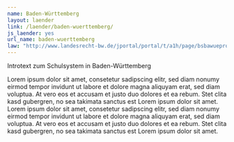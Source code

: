 ```yaml
---
name: Baden-Württemberg
layout: laender
link: /laender/baden-wuerttemberg/
js_laender: yes
url_name: baden-wuerttemberg
law: "http://www.landesrecht-bw.de/jportal/portal/t/a1h/page/bsbawueprod.psml/screen/JWPDFScreen/filename/SchulG_BW_1983.pdf"
---
```

Introtext zum Schulsystem in Baden-Württemberg

Lorem ipsum dolor sit amet, consetetur sadipscing elitr, sed diam nonumy eirmod tempor invidunt ut labore et dolore
magna aliquyam erat, sed diam voluptua. At vero eos et accusam et justo duo dolores et ea rebum. Stet clita kasd
gubergren, no sea takimata sanctus est Lorem ipsum dolor sit amet. Lorem ipsum dolor sit amet, consetetur sadipscing
elitr, sed diam nonumy eirmod tempor invidunt ut labore et dolore magna aliquyam erat, sed diam voluptua. At vero eos
et accusam et justo duo dolores et ea rebum. Stet clita kasd gubergren, no sea takimata sanctus est Lorem ipsum dolor
sit amet.